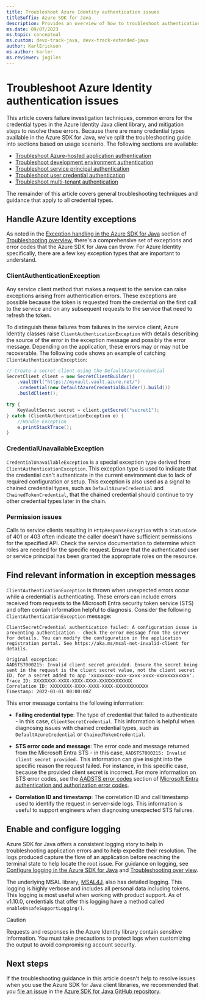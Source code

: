 ```yaml
---
title: Troubleshoot Azure Identity authentication issues
titleSuffix: Azure SDK for Java
description: Provides an overview of how to troubleshoot authentication issues related to using the Azure SDK for Java.
ms.date: 09/07/2023
ms.topic: conceptual
ms.custom: devx-track-java, devx-track-extended-java
author: KarlErickson
ms.author: karler
ms.reviewer: jogiles
---
```


# Troubleshoot Azure Identity authentication issues

This article covers failure investigation techniques, common errors for the credential types in the Azure Identity Java client library, and mitigation steps to resolve these errors. Because there are many credential types available in the Azure SDK for Java, we've split the troubleshooting guide into sections based on usage scenario. The following sections are available:

* [Troubleshoot Azure-hosted application authentication](troubleshooting-authentication-azure-hosted.md)
* [Troubleshoot development environment authentication](troubleshooting-authentication-dev-env.md)
* [Troubleshoot service principal authentication](troubleshooting-authentication-service-principal.md)
* [Troubleshoot user credential authentication](troubleshooting-authentication-user-credential.md)
* [Troubleshoot multi-tenant authentication](troubleshooting-authentication-multi-tenant.md)

The remainder of this article covers general troubleshooting techniques and guidance that apply to all credential types.

## Handle Azure Identity exceptions

As noted in the [Exception handling in the Azure SDK for Java](troubleshooting-overview.md#exception-handling-in-the-azure-sdk-for-java) section of [Troubleshooting overview](troubleshooting-overview.md), there's a comprehensive set of exceptions and error codes that the Azure SDK for Java can throw. For Azure Identity specifically, there are a few key exception types that are important to understand.

### ClientAuthenticationException

Any service client method that makes a request to the service can raise exceptions arising from authentication errors. These exceptions are possible because the token is requested from the credential on the first call to the service and on any subsequent requests to the service that need to refresh the token.

To distinguish these failures from failures in the service client, Azure Identity classes raise `ClientAuthenticationException` with details describing the source of the error in the exception message and possibly the error message. Depending on the application, these errors may or may not be recoverable. The following code shows an example of catching `ClientAuthenticationException`:

```java
// Create a secret client using the DefaultAzureCredential
SecretClient client = new SecretClientBuilder()
    .vaultUrl("https://myvault.vault.azure.net/")
    .credential(new DefaultAzureCredentialBuilder().build())
    .buildClient();

try {
    KeyVaultSecret secret = client.getSecret("secret1");
} catch (ClientAuthenticationException e) {
    //Handle Exception
    e.printStackTrace();
}
```

### CredentialUnavailableException

`CredentialUnavailableException` is a special exception type derived from `ClientAuthenticationException`. This exception type is used to indicate that the credential can't authenticate in the current environment due to lack of required configuration or setup. This exception is also used as a signal to chained credential types, such as `DefaultAzureCredential` and `ChainedTokenCredential`, that the chained credential should continue to try other credential types later in the chain.

### Permission issues

Calls to service clients resulting in `HttpResponseException` with a `StatusCode` of 401 or 403 often indicate the caller doesn't have sufficient permissions for the specified API. Check the service documentation to determine which roles are needed for the specific request. Ensure that the authenticated user or service principal has been granted the appropriate roles on the resource.

## Find relevant information in exception messages

`ClientAuthenticationException` is thrown when unexpected errors occur while a credential is authenticating. These errors can include errors received from requests to the Microsoft Entra security token service (STS) and often contain information helpful to diagnosis. Consider the following `ClientAuthenticationException` message:

```output
ClientSecretCredential authentication failed: A configuration issue is preventing authentication - check the error message from the server for details. You can modify the configuration in the application registration portal. See https://aka.ms/msal-net-invalid-client for details.

Original exception:
AADSTS7000215: Invalid client secret provided. Ensure the secret being sent in the request is the client secret value, not the client secret ID, for a secret added to app 'xxxxxxxx-xxxx-xxxx-xxxx-xxxxxxxxxxxx'.
Trace ID: XXXXXXXX-XXXX-XXXX-XXXX-XXXXXXXXXXXX
Correlation ID: XXXXXXXX-XXXX-XXXX-XXXX-XXXXXXXXXXXX
Timestamp: 2022-01-01 00:00:00Z
```

This error message contains the following information:

* **Failing credential type**: The type of credential that failed to authenticate - in this case, `ClientSecretCredential`. This information is helpful when diagnosing issues with chained credential types, such as `DefaultAzureCredential` or `ChainedTokenCredential`.

* **STS error code and message**: The error code and message returned from the Microsoft Entra STS - in this case, `AADSTS7000215: Invalid client secret provided.` This information can give insight into the specific reason the request failed. For instance, in this specific case, because the provided client secret is incorrect. For more information on STS error codes, see the [AADSTS error codes](/azure/active-directory/develop/reference-aadsts-error-codes#aadsts-error-codes) section of [Microsoft Entra authentication and authorization error codes](/azure/active-directory/develop/reference-aadsts-error-codes).

* **Correlation ID and timestamp**: The correlation ID and call timestamp used to identify the request in server-side logs. This information is useful to support engineers when diagnosing unexpected STS failures.

## Enable and configure logging

Azure SDK for Java offers a consistent logging story to help in troubleshooting application errors and to help expedite their resolution. The logs produced capture the flow of an application before reaching the terminal state to help locate the root issue. For guidance on logging, see [Configure logging in the Azure SDK for Java](logging-overview.md) and [Troubleshooting over view](troubleshooting-overview.md).

The underlying MSAL library, [MSAL4J](https://github.com/AzureAD/microsoft-authentication-library-for-java), also has detailed logging. This logging is highly verbose and includes all personal data including tokens. This logging is most useful when working with product support. As of v1.10.0, credentials that offer this logging have a method called `enableUnsafeSupportLogging()`.

> [!CAUTION]
> Requests and responses in the Azure Identity library contain sensitive information. You must take precautions to protect logs when customizing the output to avoid compromising account security.

## Next steps

If the troubleshooting guidance in this article doesn't help to resolve issues when you use the Azure SDK for Java client libraries, we recommended that you [file an issue](https://github.com/Azure/azure-sdk-for-java/issues/new/choose) in the [Azure SDK for Java GitHub repository](https://github.com/Azure/azure-sdk-for-java).
